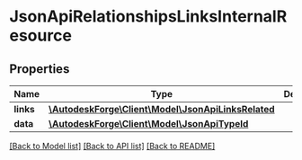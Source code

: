 # JsonApiRelationshipsLinksInternalResource

## Properties
Name | Type | Description | Notes
------------ | ------------- | ------------- | -------------
**links** | [**\AutodeskForge\Client\Model\JsonApiLinksRelated**](JsonApiLinksRelated.md) |  | 
**data** | [**\AutodeskForge\Client\Model\JsonApiTypeId**](JsonApiTypeId.md) |  | 

[[Back to Model list]](../README.md#documentation-for-models) [[Back to API list]](../README.md#documentation-for-api-endpoints) [[Back to README]](../README.md)



